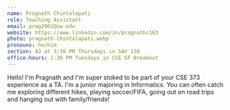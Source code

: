 ```yaml
---
name: Pragnath Chintalapati
role: Teaching Assistant
email: prag2002@uw.edu
website: https://www.linkedin.com/in/pragnathc163
photo: pragnath-chintalapati.webp
pronouns: he/him
section: AJ at 3:30 PM Thursdays in SAV 138
office-hours: 1:30 PM Tuesdays in CSE 5F Breakout
---
```


Hello! I'm Pragnath and I'm super stoked to be part of your CSE 373 experience as a TA. I'm a junior majoring in Informatics. You can often catch me exploring different hikes, playing soccer/FIFA, going out on road trips and hanging out with family/friends!
